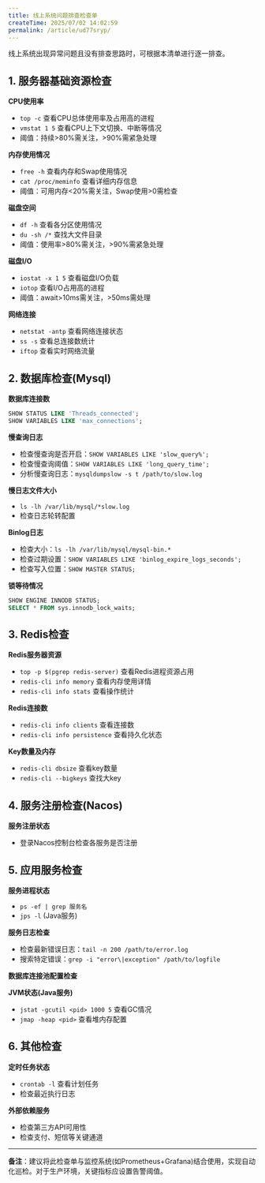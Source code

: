 ```yaml
---
title: 线上系统问题排查检查单
createTime: 2025/07/02 14:02:59
permalink: /article/ud77sryp/
---
```


线上系统出现异常问题且没有排查思路时，可根据本清单进行逐一排查。

<!-- more -->

## 1. 服务器基础资源检查
**CPU使用率**

- `top -c` 查看CPU总体使用率及占用高的进程
- `vmstat 1 5` 查看CPU上下文切换、中断等情况
- 阈值：持续>80%需关注，>90%需紧急处理

**内存使用情况**

- `free -h` 查看内存和Swap使用情况
- `cat /proc/meminfo` 查看详细内存信息
- 阈值：可用内存<20%需关注，Swap使用>0需检查

**磁盘空间**

- `df -h` 查看各分区使用情况
- `du -sh /*` 查找大文件目录
- 阈值：使用率>80%需关注，>90%需紧急处理

**磁盘I/O**

- `iostat -x 1 5` 查看磁盘I/O负载
- `iotop` 查看I/O占用高的进程
- 阈值：await>10ms需关注，>50ms需处理

**网络连接**

- `netstat -antp` 查看网络连接状态
- `ss -s` 查看总连接数统计
- `iftop` 查看实时网络流量

## 2. 数据库检查(Mysql)
**数据库连接数**

```sql
SHOW STATUS LIKE 'Threads_connected';
SHOW VARIABLES LIKE 'max_connections';
```

**慢查询日志**

- 检查慢查询是否开启：`SHOW VARIABLES LIKE 'slow_query%';`
- 检查慢查询阈值：`SHOW VARIABLES LIKE 'long_query_time';`
- 分析慢查询日志：`mysqldumpslow -s t /path/to/slow.log`

**慢日志文件大小**
  - `ls -lh /var/lib/mysql/*slow.log`
  - 检查日志轮转配置

**Binlog日志**
  - 检查大小：`ls -lh /var/lib/mysql/mysql-bin.*`
  - 检查过期设置：`SHOW VARIABLES LIKE 'binlog_expire_logs_seconds';`
  - 检查写入位置：`SHOW MASTER STATUS;`

**锁等待情况**
  ```sql
  SHOW ENGINE INNODB STATUS;
  SELECT * FROM sys.innodb_lock_waits;
  ```

## 3. Redis检查
**Redis服务器资源**
  - `top -p $(pgrep redis-server)` 查看Redis进程资源占用
  - `redis-cli info memory` 查看内存使用详情
  - `redis-cli info stats` 查看操作统计

**Redis连接数**
  - `redis-cli info clients` 查看连接数
  - `redis-cli info persistence` 查看持久化状态

**Key数量及内存**
  - `redis-cli dbsize` 查看key数量
  - `redis-cli --bigkeys` 查找大key

## 4. 服务注册检查(Nacos)
**服务注册状态**
  - 登录Nacos控制台检查各服务是否注册

## 5. 应用服务检查
**服务进程状态**

- `ps -ef | grep 服务名`
- `jps -l` (Java服务)

**服务日志检查**

- 检查最新错误日志：`tail -n 200 /path/to/error.log`
- 搜索特定错误：`grep -i "error\|exception" /path/to/logfile`

**数据库连接池配置检查**

**JVM状态(Java服务)**

- `jstat -gcutil <pid> 1000 5` 查看GC情况
- `jmap -heap <pid>` 查看堆内存配置

## 6. 其他检查
**定时任务状态**

- `crontab -l` 查看计划任务
- 检查最近执行日志

 **外部依赖服务**
  - 检查第三方API可用性
  - 检查支付、短信等关键通道

---

**备注**：建议将此检查单与监控系统(如Prometheus+Grafana)结合使用，实现自动化巡检。对于生产环境，关键指标应设置告警阈值。